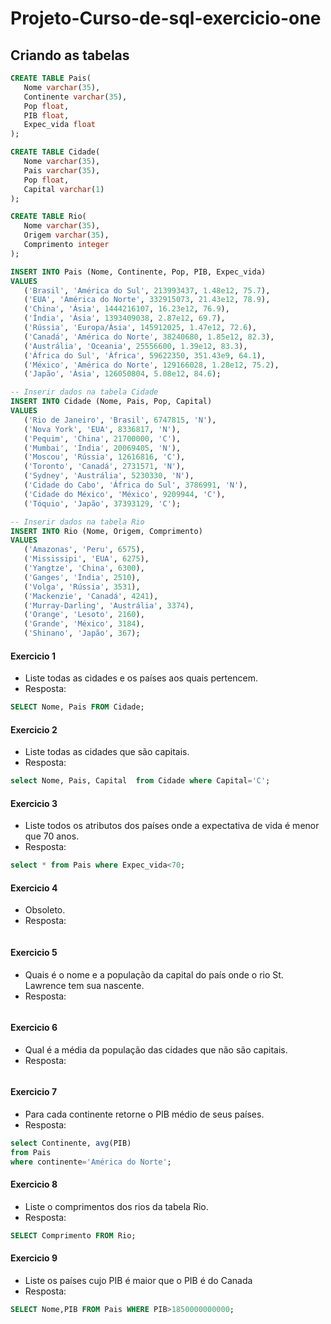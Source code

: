 # Projeto-Curso-de-sql-exercicio-one


## Criando as tabelas
 ```sql
CREATE TABLE Pais(
    Nome varchar(35),
    Continente varchar(35),
    Pop float,
    PIB float,
    Expec_vida float
);

CREATE TABLE Cidade(
    Nome varchar(35),
    Pais varchar(35),
    Pop float,
    Capital varchar(1)
);

CREATE TABLE Rio(
    Nome varchar(35),
    Origem varchar(35),
    Comprimento integer
);

INSERT INTO Pais (Nome, Continente, Pop, PIB, Expec_vida)
VALUES
    ('Brasil', 'América do Sul', 213993437, 1.48e12, 75.7),
    ('EUA', 'América do Norte', 332915073, 21.43e12, 78.9),
    ('China', 'Ásia', 1444216107, 16.23e12, 76.9),
    ('Índia', 'Ásia', 1393409038, 2.87e12, 69.7),
    ('Rússia', 'Europa/Ásia', 145912025, 1.47e12, 72.6),
    ('Canadá', 'América do Norte', 38240680, 1.85e12, 82.3),
    ('Austrália', 'Oceania', 25556600, 1.39e12, 83.3),
    ('África do Sul', 'África', 59622350, 351.43e9, 64.1),
    ('México', 'América do Norte', 129166028, 1.28e12, 75.2),
    ('Japão', 'Ásia', 126050804, 5.08e12, 84.6);

-- Inserir dados na tabela Cidade
INSERT INTO Cidade (Nome, Pais, Pop, Capital)
VALUES
    ('Rio de Janeiro', 'Brasil', 6747815, 'N'),
    ('Nova York', 'EUA', 8336817, 'N'),
    ('Pequim', 'China', 21700000, 'C'),
    ('Mumbai', 'Índia', 20069405, 'N'),
    ('Moscou', 'Rússia', 12616816, 'C'),
    ('Toronto', 'Canadá', 2731571, 'N'),
    ('Sydney', 'Austrália', 5230330, 'N'),
    ('Cidade do Cabo', 'África do Sul', 3786991, 'N'),
    ('Cidade do México', 'México', 9209944, 'C'),
    ('Tóquio', 'Japão', 37393129, 'C');

-- Inserir dados na tabela Rio
INSERT INTO Rio (Nome, Origem, Comprimento)
VALUES
    ('Amazonas', 'Peru', 6575),
    ('Mississipi', 'EUA', 6275),
    ('Yangtze', 'China', 6300),
    ('Ganges', 'Índia', 2510),
    ('Volga', 'Rússia', 3531),
    ('Mackenzie', 'Canadá', 4241),
    ('Murray-Darling', 'Austrália', 3374),
    ('Orange', 'Lesoto', 2160),
    ('Grande', 'México', 3184),
    ('Shinano', 'Japão', 367);
 ```
#### Exercicio 1
- Liste todas as cidades e os países aos quais pertencem. 
- Resposta:

```sql
SELECT Nome, Pais FROM Cidade;
```
 #### Exercicio 2
- Liste todas as cidades que são capitais.  
- Resposta:

```sql
select Nome, Pais, Capital  from Cidade where Capital='C';
```

  #### Exercicio 3
- Liste todos os atributos dos países onde a expectativa de vida é menor que 70 anos.   
- Resposta:

```sql
select * from Pais where Expec_vida<70;
```
 
  #### Exercicio 4
- Obsoleto.   
- Resposta:

```sql
```
 
  #### Exercicio 5
-  Quais é o nome e a população da capital do país onde o rio St. Lawrence tem sua nascente. 
- Resposta:

```sql
```
 
   #### Exercicio 6
-  Qual é a média da população das cidades que não são capitais.  
- Resposta:

```sql
```
  
   #### Exercicio 7
- Para cada continente retorne o PIB médio de seus países.  
- Resposta:

```sql
select Continente, avg(PIB)
from Pais
where continente='América do Norte';
```
 
   #### Exercicio 8
- Liste o comprimentos dos rios da tabela Rio.    
- Resposta:

```sql
SELECT Comprimento FROM Rio;
```

   #### Exercicio 9
- Liste os países cujo PIB é maior que o PIB é do Canada   
- Resposta:

```sql
SELECT Nome,PIB FROM Pais WHERE PIB>1850000000000;
``` 













